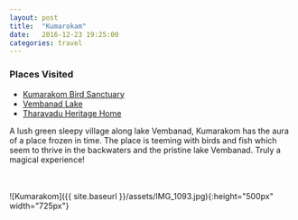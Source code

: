 ```yaml
---
layout: post
title:  "Kumarokam"
date:   2016-12-23 19:25:00
categories: travel
---
```

<div class="post-sidebar">
    <h3>Places Visited</h3>
    <ul>
    <li><a href="https://goo.gl/maps/wFnf8czoHww" target="_blank">Kumarakom Bird Sanctuary</a></li>
    <li><a href="http://tinyurl.com/k8munqu" target="_blank">Vembanad Lake</a></li>
    <li><a href="https://goo.gl/maps/VYiKyJdEpqC2" target="_blank">Tharavadu Heritage Home</a></li>
    </ul>
</div>
A lush green sleepy village along lake Vembanad, Kumarakom has the aura of a place frozen in time. The place is teeming with birds and fish which seem to thrive in the backwaters and the pristine lake Vembanad. Truly a magical experience!

<br><br>
![Kumarakom]({{ site.baseurl }}/assets/IMG_1093.jpg){:height="500px" width="725px"}
<br>

<div id='map' style='width: 725px; height: 400px;'></div>

<script>
var mymap = L.map('map').setView([9.6,76.43333], 8);

L.tileLayer('https://api.tiles.mapbox.com/v4/{id}/{z}/{x}/{y}.png?access_token={accessToken}', {
    attribution: 'Map data &copy; <a href="http://openstreetmap.org">OpenStreetMap</a> contributors, <a href="http://creativecommons.org/licenses/by-sa/2.0/">CC-BY-SA</a>, Imagery © <a href="http://mapbox.com">Mapbox</a>',
    maxZoom: 18,
    id: 'mapbox.outdoors',
    accessToken: 'pk.eyJ1IjoiemFwYXRhIiwiYSI6ImNpejQ2NmZrbzA0a3MzM280Zm40MjNlamcifQ.F1fnWKHio8oHmzw59V6qgw'
}).addTo(mymap);

var marker = L.marker([9.6,76.43333]).addTo(mymap);
marker.bindPopup("Kumarokam");
</script>